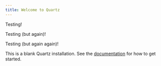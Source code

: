 ```yaml
---
title: Welcome to Quartz
---
```


Testing!

Testing (but again)!

Testing (but again again)!

This is a blank Quartz installation.
See the [documentation](https://quartz.jzhao.xyz) for how to get started.
